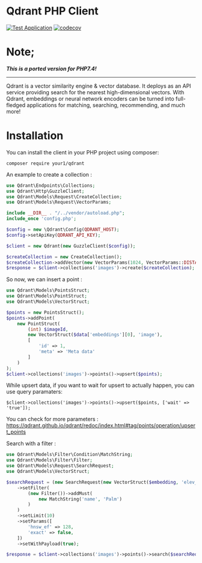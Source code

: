 # Qdrant PHP Client

[![Test Application](https://github.com/your1/qdrant-php7/actions/workflows/test.yaml/badge.svg)](https://github.com/your1/qdrant-php7/actions/workflows/test.yaml) [![codecov](https://codecov.io/github/your1/qdrant-php7/branch/main/graph/badge.svg?token=5K8FAI0C9B)](https://codecov.io/github/your1/qdrant-php7)

# Note; 
***This is a ported version for PHP7.4!***
___

Qdrant is a vector similarity engine & vector database. It deploys as an API service providing search for the nearest 
high-dimensional vectors. With Qdrant, embeddings or neural network encoders can be turned into full-fledged 
applications for matching, searching, recommending, and much more!

# Installation

You can install the client in your PHP project using composer:

```shell
composer require your1/qdrant
```

An example to create a collection :

```php
use Qdrant\Endpoints\Collections;
use Qdrant\Http\GuzzleClient;
use Qdrant\Models\Request\CreateCollection;
use Qdrant\Models\Request\VectorParams;

include __DIR__ . "/../vendor/autoload.php";
include_once 'config.php';

$config = new \Qdrant\Config(QDRANT_HOST);
$config->setApiKey(QDRANT_API_KEY);

$client = new Qdrant(new GuzzleClient($config));

$createCollection = new CreateCollection();
$createCollection->addVector(new VectorParams(1024, VectorParams::DISTANCE_COSINE), 'image');
$response = $client->collections('images')->create($createCollection);
```

So now, we can insert a point : 

```php
use Qdrant\Models\PointsStruct;
use Qdrant\Models\PointStruct;
use Qdrant\Models\VectorStruct;

$points = new PointsStruct();
$points->addPoint(
    new PointStruct(
        (int) $imageId,
        new VectorStruct($data['embeddings'][0], 'image'),
        [
            'id' => 1,
            'meta' => 'Meta data'
        ]
    )
);
$client->collections('images')->points()->upsert($points);
```

While upsert data, if you want to wait for upsert to actually happen, you can use query paramaters:

```
$client->collections('images')->points()->upsert($points, ['wait' => 'true']);
```

You can check for more parameters : https://qdrant.github.io/qdrant/redoc/index.html#tag/points/operation/upsert_points

Search with a filter :

```php
use Qdrant\Models\Filter\Condition\MatchString;
use Qdrant\Models\Filter\Filter;
use Qdrant\Models\Request\SearchRequest;
use Qdrant\Models\VectorStruct;

$searchRequest = (new SearchRequest(new VectorStruct($embedding, 'elev_pitch')))
    ->setFilter(
        (new Filter())->addMust(
            new MatchString('name', 'Palm')
        )
    )
    ->setLimit(10)
    ->setParams([
        'hnsw_ef' => 128,
        'exact' => false,
    ])
    ->setWithPayload(true);

$response = $client->collections('images')->points()->search($searchRequest);
```
